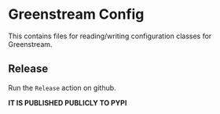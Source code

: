 # Greenstream Config

This contains files for reading/writing configuration classes for Greenstream.

## Release

Run the `Release` action on github.

**IT IS PUBLISHED PUBLICLY TO PYPI**